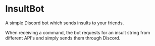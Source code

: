 # InsultBot
A simple Discord bot which sends insults to your friends.

When receiving a command, the bot requests for an insult string from different API's and simply sends them through Discord.
